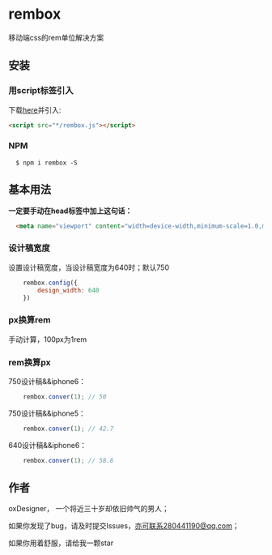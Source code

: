 # rembox
移动端css的rem单位解决方案


## 安装


### 用script标签引入


下载[here](https://github.com/oxDesigner/rembox/blob/master/rembox.js)并引入:


``` html
<script src="*/rembox.js"></script>
```


### NPM
```
  $ npm i rembox -S
```


## 基本用法


**一定要手动在head标签中加上这句话：**

```html
  <meta name="viewport" content="width=device-width,minimum-scale=1.0,maximum-scale=1.0,user-scalable=no">
```

### 设计稿宽度

设置设计稿宽度，当设计稿宽度为640时；默认750

```javascript
	rembox.config({
		design_width: 640
	})
```

### px换算rem

手动计算，100px为1rem

### rem换算px

750设计稿&&iphone6：

```javascript
	rembox.conver(1); // 50
```

750设计稿&&iphone5：

```javascript
	rembox.conver(1); // 42.7
```

640设计稿&&iphone6：

```javascript
	rembox.conver(1); // 58.6
```

## 作者
  
  oxDesigner， 一个将近三十岁却依旧帅气的男人；
  
  如果你发现了bug，请及时提交Issues，亦可联系280441190@qq.com；
  
  如果你用着舒服，请给我一颗star